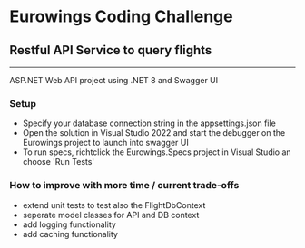 # Eurowings Coding Challenge
## Restful API Service to query flights
---
ASP.NET Web API project using .NET 8 and Swagger UI

### Setup
- Specify your database connection string in the appsettings.json file
- Open the solution in Visual Studio 2022 and start the debugger on the Eurowings project to launch into swagger UI
- To run specs, richtclick the Eurowings.Specs project in Visual Studio an choose 'Run Tests'

### How to improve with more time / current trade-offs
- extend unit tests to test also the FlightDbContext
- seperate model classes for API and DB context
- add logging functionality
- add caching functionality
